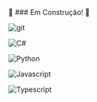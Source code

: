 :construction: ### Em Construção! :construction:

![git](https://shields.io/badge/Git-Nivel--Basico-f14e32?logo=git&style=for-the-badge)

![C#](https://shields.io/badge/CSharp-Nivel--Basico-blueviolet?logo=csharp&style=for-the-badge)

![Python](https://shields.io/badge/Python-Planejamento-306998?logo=python&style=for-the-badge)

![Javascript](https://shields.io/badge/Javascript-Planejamento-F0DB4F?logo=javascript&style=for-the-badge)

![Typescript](https://shields.io/badge/Typescript-Planejamento-3178C6?logo=typescript&style=for-the-badge)
<!--
**sidneibrianti/sidneibrianti** is a ✨ _special_ ✨ repository because its `README.md` (this file) appears on your GitHub profile.

Here are some ideas to get you started:

- 🔭 I’m currently working on ...
- 🌱 I’m currently learning ...
- 👯 I’m looking to collaborate on ...
- 🤔 I’m looking for help with ...
- 💬 Ask me about ...
- 📫 How to reach me: ...
- 😄 Pronouns: ...
- ⚡ Fun fact: ...
-->
